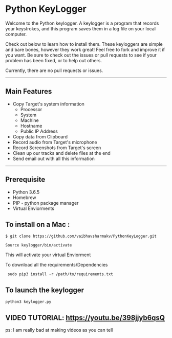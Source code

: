 # Python KeyLogger

Welcome to the Python keylogger.  A keylogger is a program that records your keystrokes, and this program saves them in a log file on your local computer.

Check out below to learn how to install them. These keyloggers are simple and bare bones, however they work great! Feel free to fork and improve it if you want. Be sure to check out the issues or pull requests to see if your problem has been fixed, or to help out others.

Currently, there are no pull requests or issues.

---
## Main Features


- Copy Target's system information 
  - Processor
  - System
  - Machine
  - Hostname
  - Public IP Address
- Copy data from Clipboard
- Record audio from Target's microphone
- Record Screenshots from Target's screen
- Clean up our tracks and delete files at the end
- Send email out with all this information

---

## Prerequisite 
 - Python 3.6.5
 - Homebrew
 - PIP - python package manager
 - Virtual Enviorments
 
 ## To install on a Mac : 
 `$ git clone https://github.com/vaibhavsharmakv/PythonKeyLogger.git`

 ` Source keylogger/bin/activate `
 
 This will activate your virtual Enviorment
 
 To download all the requirements/Dependencies 
 
 ` sudo pip3 install -r /path/to/requirements.txt`
 
 ## To launch the keylogger 
 `python3 keylogger.py`
 
 
 
 ## VIDEO TUTORIAL: https://youtu.be/398jjyb6qsQ
 ps: I am really bad at making videos as you can tell

